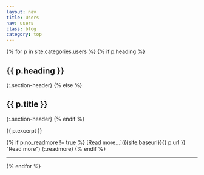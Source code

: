 ```yaml
---
layout: nav
title: Users
nav: users
class: blog
category: top
---
```


{% for p in site.categories.users %}
{% if p.heading %}
## {{ p.heading }}
{:.section-header}
{% else %}
## {{ p.title }}
{:.section-header}
{% endif %}

{{ p.excerpt }}

{% if p.no_readmore != true %}
[Read more...]({{site.baseurl}}{{ p.url }} "Read more")
{:.readmore}
{% endif %}
- - -
{% endfor %}

